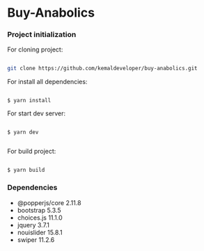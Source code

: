 # Buy-Anabolics

### Project initialization

For cloning project:

```bash

git clone https://github.com/kemaldeveloper/buy-anabolics.git

```

For install all dependencies:

```

$ yarn install

```

For start dev server:

```

$ yarn dev


```

For build project:

```

$ yarn build

```

### Dependencies

- @popperjs/core 2.11.8
- bootstrap 5.3.5
- choices.js 11.1.0
- jquery 3.7.1
- nouislider 15.8.1
- swiper 11.2.6
